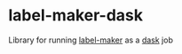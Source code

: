 # label-maker-dask

Library for running [label-maker](https://github.com/developmentseed/label-maker/) as a [dask](https://dask.org/) job